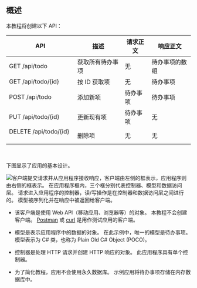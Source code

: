 ## <a name="overview"></a>概述

本教程将创建以下 API：

|API | 描述 | 请求正文 | 响应正文 |
|--- | ---- | ---- | ---- |
|GET /api/todo | 获取所有待办事项 | 无 | 待办事项的数组|
|GET /api/todo/{id} | 按 ID 获取项 | 无 | 待办事项|
|POST /api/todo | 添加新项 | 待办事项 | 待办事项 |
|PUT /api/todo/{id} | 更新现有项 &nbsp; | 待办事项 | 无 |
|DELETE /api/todo/{id} &nbsp; &nbsp; | 删除项&nbsp; &nbsp; | 无 | 无|

<br>

下图显示了应用的基本设计。

![客户端提交请求并从应用程序接收响应，客户端由左侧的框表示，应用程序则由右侧的框表示。 在应用程序框内，三个框分别代表控制器、模型和数据访问层。 请求进入应用程序的控制器，读/写操作是在控制器和数据访问层之间进行的。 模型被序列化并在响应中被返回给客户端。](../../tutorials/first-web-api/_static/architecture.png)

* 该客户端是使用 Web API（移动应用、浏览器等）的对象。 本教程不会创建客户端。 [Postman](https://www.getpostman.com/) 或 [curl](https://developer.apple.com/legacy/library/documentation/Darwin/Reference/ManPages/man1/curl.1.html) 是用作测试应用的客户端。

* 模型是表示应用程序中的数据的对象。 在此示例中，唯一的模型是待办事项。 模型表示为 C# 类，也称为 Plain Old C#  Object (POCO)。

* 控制器是处理 HTTP 请求并创建 HTTP 响应的对象。 此应用程序具有单个控制器。

* 为了简化教程，应用不会使用永久数据库。 示例应用将待办事项存储在内存数据库中。
